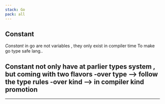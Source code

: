 ```yaml
---
stack: Go
pack: all
---
```


## Constant
*Constant* in go are not variables , they only exist in compiler  time
To make go type safe lang..

Constant not only have at parlier types system , but coming with two flavors
-over type --> follow the type rules
-over kind  --> in compiler kind promotion 
---
---